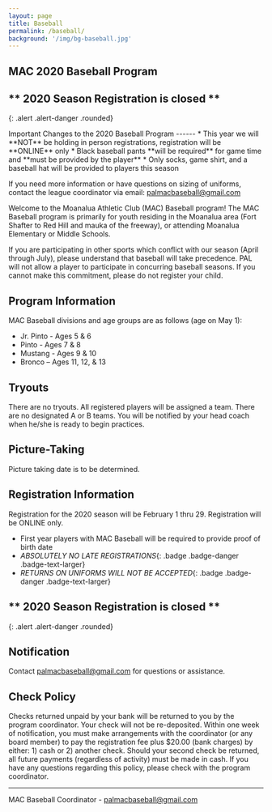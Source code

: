 ```yaml
---
layout: page
title: Baseball
permalink: /baseball/
background: '/img/bg-baseball.jpg'
---
```


MAC 2020 Baseball Program
----------------------------------

## ** 2020 Season Registration is closed **
{: .alert .alert-danger .rounded}

<div class="alert alert-primary .rounded" markdown="1">
Important Changes to the 2020 Baseball Program
------
* This year we will **NOT** be holding in person registrations, registration will be **ONLINE** only
* Black baseball pants **will be required** for game time and **must be provided by the player**
* Only socks, game shirt, and a baseball hat will be provided to players this season

If you need more information or have questions on sizing of uniforms, contact
the league coordinator via email: [palmacbaseball@gmail.com](mailto:palmacbaseball@gmail.com) 
</div>

Welcome to the Moanalua Athletic Club (MAC) Baseball program! The MAC Baseball
program is primarily for youth residing in the Moanalua area (Fort Shafter to Red
Hill and mauka of the freeway), or attending Moanalua Elementary or Middle Schools.

If you are participating in other sports which conflict with our season (April
through July), please understand that baseball will take precedence. PAL will
not allow a player to participate in concurring baseball seasons. If you cannot
make this commitment, please do not register your child.

Program Information
-------------------
MAC Baseball divisions and age groups are as follows (age on May 1):  

* Jr. Pinto - Ages 5 & 6
* Pinto - Ages 7 & 8
* Mustang - Ages 9 & 10
* Bronco – Ages 11, 12, & 13

Tryouts
-------
There are no tryouts. All registered players will be assigned a team. There are
no designated A or B teams. You will be notified by your head coach when he/she
is ready to begin practices.

Picture-Taking
--------------
Picture taking date is to be determined.

Registration Information
------------
Registration for the 2020 season will be February 1 thru 29. 
Registration will be ONLINE only.

* First year players with MAC Baseball will be required to provide proof of birth date
* *ABSOLUTELY NO LATE REGISTRATIONS*{: .badge .badge-danger .badge-text-larger}
* *RETURNS ON UNIFORMS WILL NOT BE ACCEPTED*{: .badge .badge-danger .badge-text-larger}

## ** 2020 Season Registration is closed **
{: .alert .alert-danger .rounded}

Notification
------------

Contact [palmacbaseball@gmail.com](mailto:palmacbaseball@gmail.com)  for questions
or assistance.

Check Policy
------------
Checks returned unpaid by your bank will be returned to you by the program
coordinator.  Your check will not be re-deposited. Within one week of notification,
you must make arrangements with the coordinator (or any board member) to pay the
registration fee plus $20.00 (bank charges) by either: 1) cash or 2) another check.
  Should your second check be returned, all future payments (regardless of activity)
  must be made in cash. If you have any questions regarding this policy, please
  check with the program coordinator.

---

MAC Baseball Coordinator - [palmacbaseball@gmail.com](mailto:palmacbaseball@gmail.com) 
